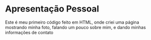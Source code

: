 # Apresentação Pessoal
Este é meu primeiro código feito em HTML, onde criei uma página mostrando minha foto, falando um pouco sobre mim, e dando minhas informações de contato
